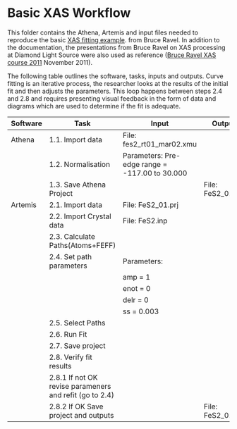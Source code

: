 # Basic XAS Workflow
This folder contains the Athena, Artemis and input files needed to reproduce the basic 
[XAS fitting example](https://github.com/bruceravel/XAS-Education/tree/master/Examples/FeS2).
from Bruce Ravel.
In addition to the documentation, the presentations from Bruce Ravel on XAS processing at Diamond
Light Source were also used as reference 
([Bruce Ravel XAS course 2011](https://www.diamond.ac.uk/Instruments/Spectroscopy/Techniques/XAS.html)
November 2011).

The following table outlines the software, tasks, inputs and outputs. Curve fitting is an iterative process,
the researcher looks at the results of the initial fit and then adjusts the parameters. This loop happens
between steps 2.4 and 2.8 and requires presenting visual feedback in the form of data and diagrams which are 
used to determine if the fit is adequate.



|Software | Task                            | Input                                         | Output
|-------  | -------------                   |-------------                                  | -----  
|Athena   | 1.1. Import data                |File: fes2_rt01_mar02.xmu                      | 
|         | 1.2. Normalisation              |Parameters: Pre-edge range = -117.00 to 30.000 |
|         | 1.3. Save Athena Project        |                                               |File: FeS2_01.prj
|Artemis  | 2.1. Import data                |File: FeS2_01.prj                              |
|         | 2.2. Import Crystal data        |File: FeS2.inp                                 |
|   	  | 2.3. Calculate Paths(Atoms+FEFF)||
|         | 2.4. Set path parameters        | Parameters:                                   |
|         |                                 |    amp  = 1                                   |
|         |                                 |    enot = 0                                   |
|         |                                 |    delr = 0                                   |
|         |                                 |    ss   = 0.003                               |
|         | 2.5. Select Paths               |                                               |
|         | 2.6. Run Fit                    |                                               |
|         | 2.7. Save project               ||
|         | 2.8. Verify fit results         ||
|         | 2.8.1 If not OK revise parameners and refit (go to 2.4)||
|         | 2.8.2 If OK Save project and outputs|                                           |File: FeS2_01.fpj
		 

